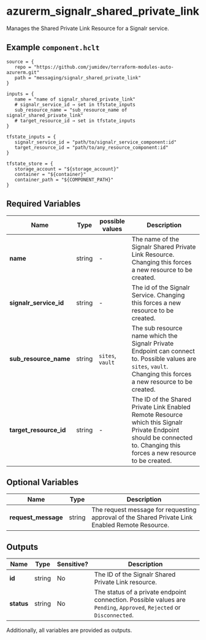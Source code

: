# azurerm_signalr_shared_private_link

Manages the Shared Private Link Resource for a Signalr service.

## Example `component.hclt`

```hcl
source = {
   repo = "https://github.com/jumidev/terraform-modules-auto-azurerm.git"   
   path = "messaging/signalr_shared_private_link"   
}

inputs = {
   name = "name of signalr_shared_private_link"   
   # signalr_service_id → set in tfstate_inputs
   sub_resource_name = "sub_resource_name of signalr_shared_private_link"   
   # target_resource_id → set in tfstate_inputs
}

tfstate_inputs = {
   signalr_service_id = "path/to/signalr_service_component:id"   
   target_resource_id = "path/to/any_resource_component:id"   
}

tfstate_store = {
   storage_account = "${storage_account}"   
   container = "${container}"   
   container_path = "${COMPONENT_PATH}"   
}

```

## Required Variables

| Name | Type |  possible values |  Description |
| ---- | --------- |  ----------- | ----------- |
| **name** | string |  -  |  The name of the Signalr Shared Private Link Resource. Changing this forces a new resource to be created. | 
| **signalr_service_id** | string |  -  |  The id of the Signalr Service. Changing this forces a new resource to be created. | 
| **sub_resource_name** | string |  `sites`, `vault`  |  The sub resource name which the Signalr Private Endpoint can connect to. Possible values are `sites`, `vault`. Changing this forces a new resource to be created. | 
| **target_resource_id** | string |  -  |  The ID of the Shared Private Link Enabled Remote Resource which this Signalr Private Endpoint should be connected to. Changing this forces a new resource to be created. | 

## Optional Variables

| Name | Type |  Description |
| ---- | --------- |  ----------- |
| **request_message** | string |  The request message for requesting approval of the Shared Private Link Enabled Remote Resource. | 



## Outputs

| Name | Type | Sensitive? | Description |
| ---- | ---- | --------- | --------- |
| **id** | string | No  | The ID of the Signalr Shared Private Link resource. | 
| **status** | string | No  | The status of a private endpoint connection. Possible values are `Pending`, `Approved`, `Rejected` or `Disconnected`. | 

Additionally, all variables are provided as outputs.
